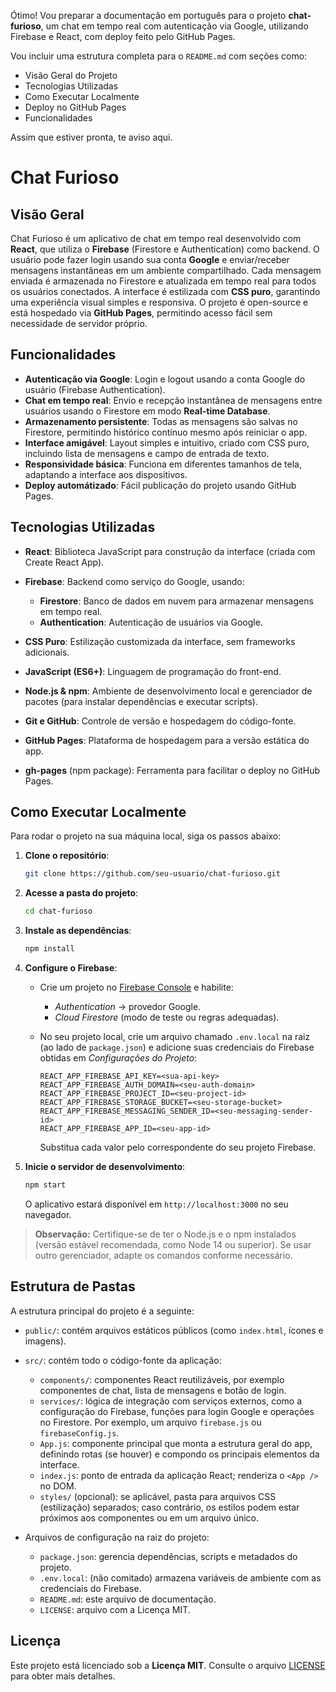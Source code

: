 Ótimo! Vou preparar a documentação em português para o projeto **chat-furioso**, um chat em tempo real com autenticação via Google, utilizando Firebase e React, com deploy feito pelo GitHub Pages.

Vou incluir uma estrutura completa para o `README.md` com seções como:

* Visão Geral do Projeto
* Tecnologias Utilizadas
* Como Executar Localmente
* Deploy no GitHub Pages
* Funcionalidades

Assim que estiver pronta, te aviso aqui.


# Chat Furioso

## Visão Geral

Chat Furioso é um aplicativo de chat em tempo real desenvolvido com **React**, que utiliza o **Firebase** (Firestore e Authentication) como backend. O usuário pode fazer login usando sua conta **Google** e enviar/receber mensagens instantâneas em um ambiente compartilhado. Cada mensagem enviada é armazenada no Firestore e atualizada em tempo real para todos os usuários conectados. A interface é estilizada com **CSS puro**, garantindo uma experiência visual simples e responsiva. O projeto é open-source e está hospedado via **GitHub Pages**, permitindo acesso fácil sem necessidade de servidor próprio.

## Funcionalidades

* **Autenticação via Google**: Login e logout usando a conta Google do usuário (Firebase Authentication).
* **Chat em tempo real**: Envio e recepção instantânea de mensagens entre usuários usando o Firestore em modo **Real-time Database**.
* **Armazenamento persistente**: Todas as mensagens são salvas no Firestore, permitindo histórico contínuo mesmo após reiniciar o app.
* **Interface amigável**: Layout simples e intuitivo, criado com CSS puro, incluindo lista de mensagens e campo de entrada de texto.
* **Responsividade básica**: Funciona em diferentes tamanhos de tela, adaptando a interface aos dispositivos.
* **Deploy automátizado**: Fácil publicação do projeto usando GitHub Pages.

## Tecnologias Utilizadas

* **React**: Biblioteca JavaScript para construção da interface (criada com Create React App).
* **Firebase**: Backend como serviço do Google, usando:

  * **Firestore**: Banco de dados em nuvem para armazenar mensagens em tempo real.
  * **Authentication**: Autenticação de usuários via Google.
* **CSS Puro**: Estilização customizada da interface, sem frameworks adicionais.
* **JavaScript (ES6+)**: Linguagem de programação do front-end.
* **Node.js & npm**: Ambiente de desenvolvimento local e gerenciador de pacotes (para instalar dependências e executar scripts).
* **Git e GitHub**: Controle de versão e hospedagem do código-fonte.
* **GitHub Pages**: Plataforma de hospedagem para a versão estática do app.
* **gh-pages** (npm package): Ferramenta para facilitar o deploy no GitHub Pages.

## Como Executar Localmente

Para rodar o projeto na sua máquina local, siga os passos abaixo:

1. **Clone o repositório**:

   ```bash
   git clone https://github.com/seu-usuario/chat-furioso.git
   ```
2. **Acesse a pasta do projeto**:

   ```bash
   cd chat-furioso
   ```
3. **Instale as dependências**:

   ```bash
   npm install
   ```
4. **Configure o Firebase**:

   * Crie um projeto no [Firebase Console](https://console.firebase.google.com) e habilite:

     * *Authentication* → provedor Google.
     * *Cloud Firestore* (modo de teste ou regras adequadas).
   * No seu projeto local, crie um arquivo chamado `.env.local` na raiz (ao lado de `package.json`) e adicione suas credenciais do Firebase obtidas em *Configurações do Projeto*:

     ```env
     REACT_APP_FIREBASE_API_KEY=<sua-api-key>
     REACT_APP_FIREBASE_AUTH_DOMAIN=<seu-auth-domain>
     REACT_APP_FIREBASE_PROJECT_ID=<seu-project-id>
     REACT_APP_FIREBASE_STORAGE_BUCKET=<seu-storage-bucket>
     REACT_APP_FIREBASE_MESSAGING_SENDER_ID=<seu-messaging-sender-id>
     REACT_APP_FIREBASE_APP_ID=<seu-app-id>
     ```

     Substitua cada valor pelo correspondente do seu projeto Firebase.
5. **Inicie o servidor de desenvolvimento**:

   ```bash
   npm start
   ```

   O aplicativo estará disponível em `http://localhost:3000` no seu navegador.

> **Observação:** Certifique-se de ter o Node.js e o npm instalados (versão estável recomendada, como Node 14 ou superior). Se usar outro gerenciador, adapte os comandos conforme necessário.


## Estrutura de Pastas

A estrutura principal do projeto é a seguinte:

* `public/`: contém arquivos estáticos públicos (como `index.html`, ícones e imagens).
* `src/`: contém todo o código-fonte da aplicação:

  * `components/`: componentes React reutilizáveis, por exemplo componentes de chat, lista de mensagens e botão de login.
  * `services/`: lógica de integração com serviços externos, como a configuração do Firebase, funções para login Google e operações no Firestore. Por exemplo, um arquivo `firebase.js` ou `firebaseConfig.js`.
  * `App.js`: componente principal que monta a estrutura geral do app, definindo rotas (se houver) e compondo os principais elementos da interface.
  * `index.js`: ponto de entrada da aplicação React; renderiza o `<App />` no DOM.
  * `styles/` (opcional): se aplicável, pasta para arquivos CSS (estilização) separados; caso contrário, os estilos podem estar próximos aos componentes ou em um arquivo único.
* Arquivos de configuração na raiz do projeto:

  * `package.json`: gerencia dependências, scripts e metadados do projeto.
  * `.env.local`: (não comitado) armazena variáveis de ambiente com as credenciais do Firebase.
  * `README.md`: este arquivo de documentação.
  * `LICENSE`: arquivo com a Licença MIT.

## Licença

Este projeto está licenciado sob a **Licença MIT**. Consulte o arquivo [LICENSE](LICENSE) para obter mais detalhes.
